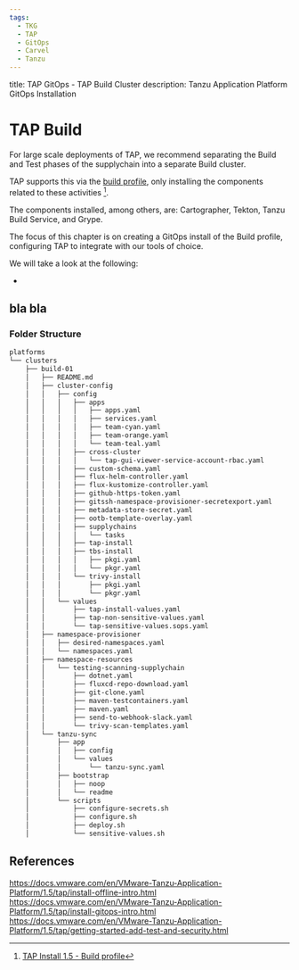 ```yaml
---
tags:
  - TKG
  - TAP
  - GitOps
  - Carvel
  - Tanzu
---
```


title: TAP GitOps - TAP Build Cluster
description: Tanzu Application Platform GitOps Installation

# TAP Build

For large scale deployments of TAP, we recommend separating the Build and Test phases of the supplychain into a separate Build cluster.

TAP supports this via the [build profile](https://docs.vmware.com/en/VMware-Tanzu-Application-Platform/1.5/tap/multicluster-reference-tap-values-build-sample.html), only installing the components related to these activities [^1].

The components installed, among others, are: Cartographer, Tekton, Tanzu Build Service, and Grype.

The focus of this chapter is on creating a GitOps install of the Build profile, configuring TAP to integrate with our tools of choice.

We will take a look at the following:

* 

## bla bla

### Folder Structure

```sh
platforms
└── clusters
    ├── build-01
    │   ├── README.md
    │   ├── cluster-config
    │   │   ├── config
    │   │   │   ├── apps
    │   │   │   │   ├── apps.yaml
    │   │   │   │   ├── services.yaml
    │   │   │   │   ├── team-cyan.yaml
    │   │   │   │   ├── team-orange.yaml
    │   │   │   │   └── team-teal.yaml
    │   │   │   ├── cross-cluster
    │   │   │   │   └── tap-gui-viewer-service-account-rbac.yaml
    │   │   │   ├── custom-schema.yaml
    │   │   │   ├── flux-helm-controller.yaml
    │   │   │   ├── flux-kustomize-controller.yaml
    │   │   │   ├── github-https-token.yaml
    │   │   │   ├── gitssh-namespace-provisioner-secretexport.yaml
    │   │   │   ├── metadata-store-secret.yaml
    │   │   │   ├── ootb-template-overlay.yaml
    │   │   │   ├── supplychains
    │   │   │   │   └── tasks
    │   │   │   ├── tap-install
    │   │   │   ├── tbs-install
    │   │   │   │   ├── pkgi.yaml
    │   │   │   │   └── pkgr.yaml
    │   │   │   └── trivy-install
    │   │   │       ├── pkgi.yaml
    │   │   │       └── pkgr.yaml
    │   │   └── values
    │   │       ├── tap-install-values.yaml
    │   │       ├── tap-non-sensitive-values.yaml
    │   │       └── tap-sensitive-values.sops.yaml
    │   ├── namespace-provisioner
    │   │   ├── desired-namespaces.yaml
    │   │   └── namespaces.yaml
    │   ├── namespace-resources
    │   │   └── testing-scanning-supplychain
    │   │       ├── dotnet.yaml
    │   │       ├── fluxcd-repo-download.yaml
    │   │       ├── git-clone.yaml
    │   │       ├── maven-testcontainers.yaml
    │   │       ├── maven.yaml
    │   │       ├── send-to-webhook-slack.yaml
    │   │       └── trivy-scan-templates.yaml
    │   └── tanzu-sync
    │       ├── app
    │       │   ├── config
    │       │   └── values
    │       │       └── tanzu-sync.yaml
    │       ├── bootstrap
    │       │   ├── noop
    │       │   └── readme
    │       └── scripts
    │           ├── configure-secrets.sh
    │           ├── configure.sh
    │           ├── deploy.sh
    │           └── sensitive-values.sh
```

## References

[^1]: [TAP Install 1.5 - Build profile](https://docs.vmware.com/en/VMware-Tanzu-Application-Platform/1.5/tap/multicluster-reference-tap-values-build-sample.html)

https://docs.vmware.com/en/VMware-Tanzu-Application-Platform/1.5/tap/install-offline-intro.html
https://docs.vmware.com/en/VMware-Tanzu-Application-Platform/1.5/tap/install-gitops-intro.html
https://docs.vmware.com/en/VMware-Tanzu-Application-Platform/1.5/tap/getting-started-add-test-and-security.html